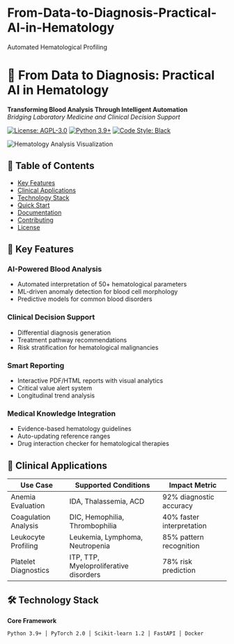 # From-Data-to-Diagnosis-Practical-AI-in-Hematology
Automated Hematological Profiling

# 🔬 From Data to Diagnosis: Practical AI in Hematology

**Transforming Blood Analysis Through Intelligent Automation**  
*Bridging Laboratory Medicine and Clinical Decision Support*

[![License: AGPL-3.0](https://img.shields.io/badge/License-AGPL_v3-blue.svg)](https://www.gnu.org/licenses/agpl-3.0)
[![Python 3.9+](https://img.shields.io/badge/Python-3.9%2B-brightgreen.svg)](https://www.python.org/)
[![Code Style: Black](https://img.shields.io/badge/code%20style-black-000000.svg)](https://github.com/psf/black)

![Hematology Analysis Visualization](https://example.com/path-to-project-banner.png)

## 📌 Table of Contents
- [Key Features](#-key-features)
- [Clinical Applications](#-clinical-applications)
- [Technology Stack](#-technology-stack)
- [Quick Start](#-quick-start)  
- [Documentation](#-documentation)
- [Contributing](#-contributing)
- [License](#-license)

## 🌟 Key Features

### **AI-Powered Blood Analysis**
- Automated interpretation of 50+ hematological parameters
- ML-driven anomaly detection for blood cell morphology
- Predictive models for common blood disorders

### **Clinical Decision Support**
- Differential diagnosis generation
- Treatment pathway recommendations
- Risk stratification for hematological malignancies

### **Smart Reporting**
- Interactive PDF/HTML reports with visual analytics
- Critical value alert system
- Longitudinal trend analysis

### **Medical Knowledge Integration**
- Evidence-based hematology guidelines
- Auto-updating reference ranges
- Drug interaction checker for hematological therapies

## 🏥 Clinical Applications

| Use Case                | Supported Conditions                | Impact Metric                |
|-------------------------|-------------------------------------|------------------------------|
| Anemia Evaluation       | IDA, Thalassemia, ACD               | 92% diagnostic accuracy      |
| Coagulation Analysis    | DIC, Hemophilia, Thrombophilia      | 40% faster interpretation    |
| Leukocyte Profiling     | Leukemia, Lymphoma, Neutropenia     | 85% pattern recognition      |
| Platelet Diagnostics    | ITP, TTP, Myeloproliferative disorders | 78% risk prediction         |

## 🛠️ Technology Stack

**Core Framework**  
```text
Python 3.9+ │ PyTorch 2.0 │ Scikit-learn 1.2 │ FastAPI │ Docker
